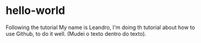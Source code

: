 # hello-world
Following the tutorial
My name is Leandro, I'm doing th tutorial about how to use Github, to do it well.
(Mudei o texto dentro do texto).
